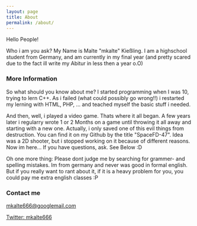 ```yaml
---
layout: page
title: About
permalink: /about/
---
```


Hello People!

Who i am you ask? My Name is Malte "mkalte" Kießling. I am a highschool student from Germany, and am currently in my final year (and pretty scared due to the fact ill write my Abitur in less then a year o.O)

### More Information

So what should you know about me?
I started programming when I was 10, trying to lern C++. As i failed (what could possibly go wrong!!) i restarted my lerning with HTML, PHP, ... and teached myself the basic stuff i needed. 

And then, well, i played a video game. Thats where it all began. 
A few years later i regularry wrote 1 or 2 Months on a game until throwing it all away and starting with a new one. 
Actually, i only saved one of this evil things from destruction. 
You can find it on my Github by the title "SpaceFD-47". 
Idea was a 2D shooter, but i stopped working on it because of different reasons.
Now im here...
If you have questions, ask. See Below :D

Oh one more thing: Please dont judge me by searching for grammer- and spelling mistakes. Im from germany and never was good in formal english. But if you really want to rant about it, if it is a heavy problem for you, you could pay me extra english classes :P

### Contact me

[mkalte666@googlemail.com](mailto:mkalte666@googlemail.com)

[Twitter: mkalte666](https://twitter.com/mkalte666)
